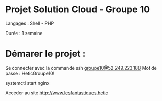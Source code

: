 # Projet Solution Cloud - Groupe 10

Langages : Shell - PHP

Durée : 1 semaine

# Démarer le projet :

Se connecter avec la commande ssh groupe10@52.249.223.188
Mot de passe : HeticGroupe10!

systemctl start nginx

Accéder au site http://www.lesfantastiques.hetic
